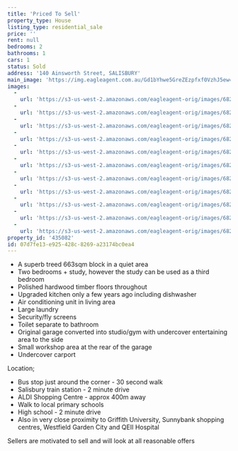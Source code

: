 ```yaml
---
title: 'Priced To Sell'
property_type: House
listing_type: residential_sale
price: ''
rent: null
bedrooms: 2
bathrooms: 1
cars: 1
status: Sold
address: '140 Ainsworth Street, SALISBURY'
main_image: 'https://img.eagleagent.com.au/Gd1bYhwe5GreZEzpfxf0VzhJ5ew=/1280x854/smart/https://s3-us-west-2.amazonaws.com/eagleagent-orig/images/6820308/108875086-image-M.jpg'
images:
  -
    url: 'https://s3-us-west-2.amazonaws.com/eagleagent-orig/images/6820318/108875086-image-J.jpg'
  -
    url: 'https://s3-us-west-2.amazonaws.com/eagleagent-orig/images/6820317/108875086-image-I.jpg'
  -
    url: 'https://s3-us-west-2.amazonaws.com/eagleagent-orig/images/6820316/108875086-image-H.jpg'
  -
    url: 'https://s3-us-west-2.amazonaws.com/eagleagent-orig/images/6820315/108875086-image-G.jpg'
  -
    url: 'https://s3-us-west-2.amazonaws.com/eagleagent-orig/images/6820314/108875086-image-F.jpg'
  -
    url: 'https://s3-us-west-2.amazonaws.com/eagleagent-orig/images/6820313/108875086-image-E.jpg'
  -
    url: 'https://s3-us-west-2.amazonaws.com/eagleagent-orig/images/6820312/108875086-image-D.jpg'
  -
    url: 'https://s3-us-west-2.amazonaws.com/eagleagent-orig/images/6820311/108875086-image-C.jpg'
  -
    url: 'https://s3-us-west-2.amazonaws.com/eagleagent-orig/images/6820310/108875086-image-B.jpg'
  -
    url: 'https://s3-us-west-2.amazonaws.com/eagleagent-orig/images/6820309/108875086-image-A.jpg'
  -
    url: 'https://s3-us-west-2.amazonaws.com/eagleagent-orig/images/6820308/108875086-image-M.jpg'
property_id: '435082'
id: 07d7fe13-e925-428c-8269-a23174bc0ea4
---
```

*  A superb treed 663sqm block in a quiet area
*  Two bedrooms + study, however the study can be used as a third bedroom
*  Polished hardwood timber floors throughout
*  Upgraded kitchen only a few years ago including dishwasher
*  Air conditioning unit in living area
*  Large laundry
*  Security/fly screens
*  Toilet separate to bathroom
*  Original garage converted into studio/gym with undercover entertaining area to the side
*  Small workshop area at the rear of the garage
*  Undercover carport

Location;
* Bus stop just around the corner - 30 second walk
* Salisbury train station - 2 minute drive
* ALDI Shopping Centre - approx 400m away
* Walk to local primary schools
* High school - 2 minute drive
* Also in very close proximity to Griffith University, Sunnybank shopping centres, Westfield Garden City and QEII Hospital

Sellers are motivated to sell and will look at all reasonable offers